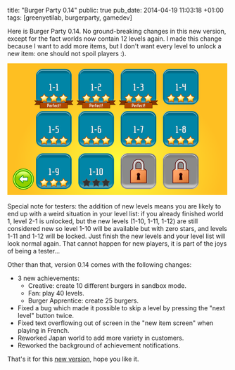 title: "Burger Party 0.14"
public: true
pub_date: 2014-04-19 11:03:18 +01:00
tags: [greenyetilab, burgerparty, gamedev]


Here is Burger Party 0.14. No ground-breaking changes in this new version, except for the fact worlds now contain 12 levels again. I made this change because I want to add more items, but I don't want every level to unlock a new item: one should not spoil players :).

[![12 levels again](thumb-level-list.png)](level-list.png)

Special note for testers: the addition of new levels means you are likely to end up with a weird situation in your level list: if you already finished world 1, level 2-1 is unlocked, but the new levels (1-10, 1-11, 1-12) are still considered new so level 1-10 will be available but with zero stars, and levels 1-11 and 1-12 will be locked. Just finish the new levels and your level list will look normal again. That cannot happen for new players, it is part of the joys of being a tester...

Other than that, version 0.14 comes with the following changes:

- 3 new achievements:
    - Creative: create 10 different burgers in sandbox mode.
    - Fan: play 40 levels.
    - Burger Apprentice: create 25 burgers.
- Fixed a bug which made it possible to skip a level by pressing the "next level" button twice.
- Fixed text overflowing out of screen in the "new item screen" when playing in French.
- Reworked Japan world to add more variety in customers.
- Reworked the background of achievement notifications.

That's it for this [new version](/projects/burgerparty), hope you like it.

